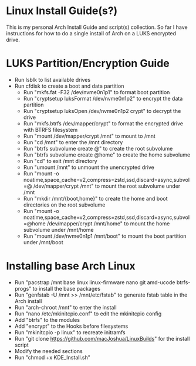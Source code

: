 # Linux Install Guide(s?)
This is my personal Arch Install Guide and script(s) collection.
So far I have instructions for how to do a single install of Arch on a LUKS encrypted drive.

# LUKS Partition/Encryption Guide
* Run lsblk to list available drives
* Run cfdisk to create a boot and data partition
  * Run "mkfs.fat -F32 /dev/nvme0n1p1" to format boot partition
  * Run "cryptsetup luksFormat /dev/nvme0n1p2" to encrypt the data partition
  * Run "cryptsetup luksOpen /dev/nvme0n1p2 crypt" to decrypt the drive  
  * Run "mkfs.btrfs /dev/mapper/crypt" to format the encrypted drive with BTRFS filesystem
  * Run "mount /dev/mapper/crypt /mnt" to mount to /mnt
  * Run "cd /mnt" to enter the /mnt directory
  * Run "btrfs subvolume create @" to create the root subvolume
  * Run "btrfs subvolume create @home" to create the home subvolume
  * Run "cd" to exit /mnt directory
  * Run "umount /mnt" to unmount the unencrypted drive
  * Run "mount -o noatime,space_cache=v2,compress=zstd,ssd,discard=async,subvol=@ /dev/mapper/crypt /mnt" to mount the root subvolume under /mnt
  * Run "mkdir /mnt/{boot,home}" to create the home and boot directories on the root subvolume
  * Run "mount -o noatime,space_cache=v2,compress=zstd,ssd,discard=async,subvol=@home /dev/mapper/crypt /mnt/home" to mount the home subvolume under /mnt/home
  * Run "mount /dev/nvme0n1p1 /mnt/boot" to mount the boot partition under /mnt/boot
 
 # Installing base Arch Linux 
  * Run "pacstrap /mnt base linux linux-firmware nano git amd-ucode btrfs-progs" to install the base packages
  * Run "genfstab -U /mnt >> /mnt/etc/fstab" to generate fstab table in the Arch install
  * Run "arch-chroot /mnt" to enter the install
  * Run "nano /etc/mkinitcpio.conf" to edit the mkinitcpio config
  * Add "btrfs" to the modules
  * Add "encrypt" to the Hooks before filesystems
  * Run "mkinitcpio -p linux" to recreate initramfs
  * Run "git clone https://github.com/macJoshua/LinuxBuilds" for the install script
  * Modify the needed sections
  * Run "chmod +x KDE_Install.sh"



